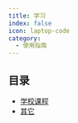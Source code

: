 ```yaml
---
title: 学习
index: false
icon: laptop-code
category:
  - 使用指南
---
```


## 目录

- [学校课程](inter)
- [其它](out)

